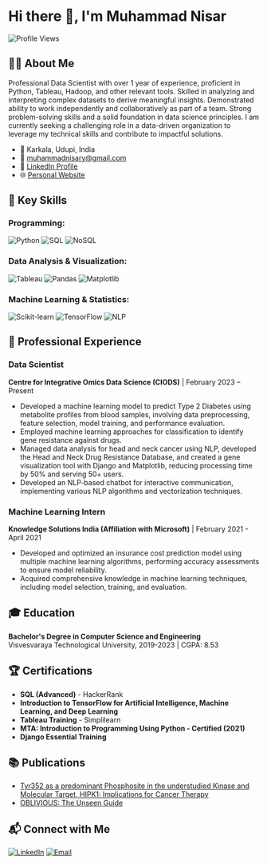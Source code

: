 # Hi there 👋, I'm Muhammad Nisar

![Profile Views](https://komarev.com/ghpvc/?username=Muhammad-Nisar-7&style=flat-square)

## 👨‍💻 About Me 

Professional Data Scientist with over 1 year of experience, proficient in Python, Tableau, Hadoop, and other relevant tools. Skilled in analyzing and interpreting complex datasets to derive meaningful insights. Demonstrated ability to work independently and collaboratively as part of a team. Strong problem-solving skills and a solid foundation in data science principles. I am currently seeking a challenging role in a data-driven organization to leverage my technical skills and contribute to impactful solutions.

- 📍 Karkala, Udupi, India
- 📧 [muhammadnisary@gmail.com](mailto:muhammadnisary@gmail.com)
- 💼 [LinkedIn Profile](https://www.linkedin.com/in/muhammad-nisar-ds/)
- 🌐 [Personal Website](https://muhammad-nisar-7.github.io/mnisar.github.io/)

## 🔧 Key Skills

### Programming:
![Python](https://img.shields.io/badge/Python-3776AB?style=flat&logo=python&logoColor=white)
![SQL](https://img.shields.io/badge/SQL-4479A1?style=flat&logo=postgresql&logoColor=white)
![NoSQL](https://img.shields.io/badge/NoSQL-018474?style=flat&logo=nosql&logoColor=white)

### Data Analysis & Visualization:
![Tableau](https://img.shields.io/badge/Tableau-E97627?style=flat&logo=tableau&logoColor=white)
![Pandas](https://img.shields.io/badge/Pandas-150458?style=flat&logo=pandas&logoColor=white)
![Matplotlib](https://img.shields.io/badge/Matplotlib-0193D4?style=flat&logo=python&logoColor=white)

### Machine Learning & Statistics:
![Scikit-learn](https://img.shields.io/badge/Scikit--learn-F7931E?style=flat&logo=scikit-learn&logoColor=white)
![TensorFlow](https://img.shields.io/badge/TensorFlow-FF6F00?style=flat&logo=tensorflow&logoColor=white)
![NLP](https://img.shields.io/badge/NLP-008080?style=flat&logo=nlp&logoColor=white)

## 🚀 Professional Experience

### Data Scientist
**Centre for Integrative Omics Data Science (CIODS)** | February 2023 – Present

- Developed a machine learning model to predict Type 2 Diabetes using metabolite profiles from blood samples, involving data preprocessing, feature selection, model training, and performance evaluation.
- Employed machine learning approaches for classification to identify gene resistance against drugs.
- Managed data analysis for head and neck cancer using NLP, developed the Head and Neck Drug Resistance Database, and created a gene visualization tool with Django and Matplotlib, reducing processing time by 50% and serving 50+ users.
- Developed an NLP-based chatbot for interactive communication, implementing various NLP algorithms and vectorization techniques.

### Machine Learning Intern
**Knowledge Solutions India (Affiliation with Microsoft)** | February 2021 - April 2021

- Developed and optimized an insurance cost prediction model using multiple machine learning algorithms, performing accuracy assessments to ensure model reliability.
- Acquired comprehensive knowledge in machine learning techniques, including model selection, training, and evaluation.

## 🎓 Education
**Bachelor's Degree in Computer Science and Engineering**  
Visvesvaraya Technological University, 2019-2023 | CGPA: 8.53

## 🏆 Certifications

- **SQL (Advanced)** - HackerRank
- **Introduction to TensorFlow for Artificial Intelligence, Machine Learning, and Deep Learning**
- **Tableau Training** - Simplilearn
- **MTA: Introduction to Programming Using Python - Certified (2021)**
- **Django Essential Training**

## 📚 Publications

- [Tyr352 as a predominant Phosphosite in the understudied Kinase and Molecular Target, HIPK1: Implications for Cancer Therapy](https://pubmed.ncbi.nlm.nih.gov/38498023/)
- [OBLIVIOUS: The Unseen Guide](https://researchjournalnmit.wordpress.com/oblivious-the-unseen-guide/)

## 📬 Connect with Me

[![LinkedIn](https://img.shields.io/badge/LinkedIn-0077B5?style=flat&logo=linkedin&logoColor=white)](https://www.linkedin.com/in/muhammad-nisar-ds/)
[![Email](https://img.shields.io/badge/Email-D14836?style=flat&logo=gmail&logoColor=white)](mailto:muhammadnisary@gmail.com)

